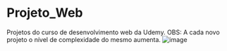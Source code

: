 # Projeto_Web
Projetos do curso de desenvolvimento web da Udemy.
  OBS: A cada novo projeto o nível de complexidade  do mesmo aumenta.
![image](https://user-images.githubusercontent.com/69876702/110713010-f4390600-81df-11eb-9457-36898ff3d44b.png)
